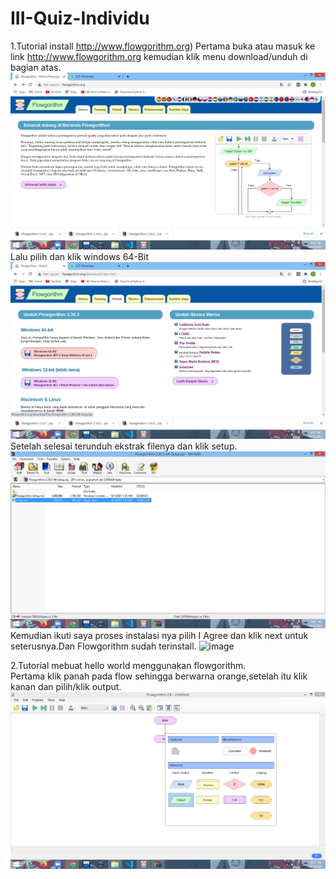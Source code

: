 # III-Quiz-Individu
1.Tutorial install http://www.flowgorithm.org)
Pertama buka atau masuk ke link http://www.flowgorithm.org kemudian klik menu download/unduh di bagian atas.
![image](https://github.com/IsmedQalyubi/III-Quiz-Individu/blob/main/Screenshot%20(39).png) 
Lalu pilih dan klik windows 64-Bit
![image](https://github.com/IsmedQalyubi/III-Quiz-Individu/blob/main/Screenshot%20(40).png)
Setelah selesai terunduh ekstrak filenya dan klik setup.
![image](https://github.com/IsmedQalyubi/III-Quiz-Individu/blob/main/Screenshot%20(41).png) 
Kemudian ikuti saya proses instalasi nya pilih I Agree dan klik next untuk seterusnya.Dan Flowgorithm sudah terinstall. 
![image](https://github.com/IsmedQalyubi/III-Quiz-Individu/blob/main/IMG_20211025_220839.jpg) 

2.Tutorial mebuat hello world menggunakan flowgorithm. \
Pertama klik panah pada flow sehingga berwarna orange,setelah itu klik kanan dan pilih/klik output. 
![image](https://github.com/IsmedQalyubi/III-Quiz-Individu/blob/main/Screenshot%20(42).png) 
